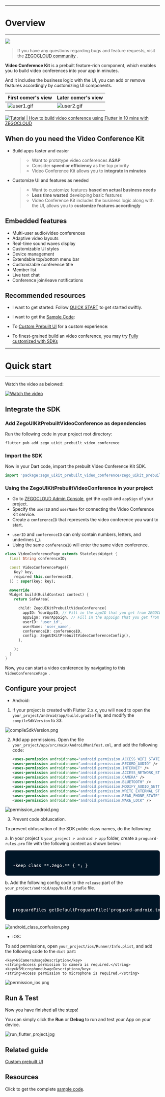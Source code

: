 - - -
# Overview
- - -

[![](https://img.shields.io/badge/chat-on%20discord-7289da.svg)](https://discord.gg/EtNRATttyp)

> If you have any questions regarding bugs and feature requests, visit the [ZEGOCLOUD community](https://discord.gg/EtNRATttyp) .


**Video Conference Kit** is a prebuilt feature-rich component, which enables you to build video conferences into your app in minutes. 

And it includes the business logic with the UI, you can add or remove features accordingly by customizing UI components.

|First comer's view| Later comer's view|
|---|---|
|![user1.gif](https://storage.zego.im/sdk-doc/Pics/ZegoUIKit/conference/user1.gif)|![user2.gif](https://storage.zego.im/sdk-doc/Pics/ZegoUIKit/conference/user2.gif)|

[![Tutorial | How to build video conference using Flutter in 10 mins with ZEGOCLOUD](https://res.cloudinary.com/marcomontalbano/image/upload/v1682409539/video_to_markdown/images/youtube--yI4TjD9WMGI-c05b58ac6eb4c4700831b2b3070cd403.jpg)](https://youtu.be/yI4TjD9WMGI "Tutorial | How to build video conference using Flutter in 10 mins with ZEGOCLOUD")

## When do you need the Video Conference Kit

- Build apps faster and easier
  > - Want to prototype video conferences **ASAP**
  > - Consider **speed or efficiency** as the top priority
  > - Video Conference Kit allows you to **integrate in minutes**

- Customize UI and features as needed
  > - Want to customize features **based on actual business needs**
  > - **Less time wasted** developing basic features
  > - Video Conference Kit includes the business logic along with the UI, allows you to **customize features accordingly**



## Embedded features

- Multi-user audio/video conferences
- Adaptive video layouts
- Real-time sound waves display
- Customizable UI styles
- Device management
- Extendable top/bottom menu bar
- Customizable conference title
- Member list
- Live text chat
- Conference join/leave notifications


## Recommended resources


* I want to get started:
  Follow [QUICK START](https://docs.zegocloud.com/article/14894) to get started swiftly. 
  
* I want to get the [Sample Code](https://github.com/ZEGOCLOUD/zego_uikit_prebuilt_video_conference_example_flutter):

* To [Custom Prebuilt UI](https://docs.zegocloud.com/article/14898) for a custom experience: 

* To finest-grained build an video conference, you may try [Fully customized with SDKs](https://docs.zegocloud.com/article/5560)

- - -
# Quick start
- - -

Watch the video as belowed:

[![Watch the video](https://storage.zego.im/sdk-doc/Pics/ZegoUIKit/videos/How_to_build_Video_Conference_using_Flutter.pngg)](https://www.youtube.com/watch?v=yI4TjD9WMGI)

## Integrate the SDK

### Add ZegoUIKitPrebuiltVideoConference as dependencies

Run the following code in your project root directory: 

```dart
flutter pub add zego_uikit_prebuilt_video_conference
```

### Import the SDK

Now in your Dart code, import the prebuilt Video Conference Kit SDK.

```dart
import 'package:zego_uikit_prebuilt_video_conference/zego_uikit_prebuilt_video_conference';
```

### Using the ZegoUIKitPrebuiltVideoConference in your project

- Go to [ZEGOCLOUD Admin Console](https://console.zegocloud.com/), get the `appID` and `appSign` of your project.
- Specify the `userID` and `userName` for connecting the Video Conference Kit service. 
- Create a `conferenceID` that represents the video conference you want to start. 

<div class="mk-hint">

- `userID` and `conferenceID` can only contain numbers, letters, and underlines (_). 
- Using the same `conferenceID` will enter the same video conference.

</div>


```dart
class VideoConferencePage extends StatelessWidget {
  final String conferenceID;

  const VideoConferencePage({
    Key? key,
    required this.conferenceID,
  }) : super(key: key);

  @override
  Widget build(BuildContext context) {
    return SafeArea(

      child: ZegoUIKitPrebuiltVideoConference(
        appID: YourAppID, // Fill in the appID that you get from ZEGOCLOUD Admin Console.
        appSign: YourAppSign, // Fill in the appSign that you get from ZEGOCLOUD Admin Console.
        userID: 'user_id',
        userName: 'user_name',
        conferenceID: conferenceID,
        config: ZegoUIKitPrebuiltVideoConferenceConfig(),
      ),

    );
  }
}
```

Now, you can start a video conference by navigating to this `VideoConferencePage `.


## Configure your project


- Android:
1. If your project is created with Flutter 2.x.x, you will need to open the `your_project/android/app/build.gradle` file, and modify the `compileSdkVersion` to 33.


![compileSdkVersion.png](https://storage.zego.im/sdk-doc/Pics/ZegoUIKit/Flutter/compileSdkVersion.png)

2. Add app permissions.
Open the file `your_project/app/src/main/AndroidManifest.xml`, and add the following code:
   ```xml
   <uses-permission android:name="android.permission.ACCESS_WIFI_STATE" />
   <uses-permission android:name="android.permission.RECORD_AUDIO" />
   <uses-permission android:name="android.permission.INTERNET" />
   <uses-permission android:name="android.permission.ACCESS_NETWORK_STATE" />
   <uses-permission android:name="android.permission.CAMERA" />
   <uses-permission android:name="android.permission.BLUETOOTH" />
   <uses-permission android:name="android.permission.MODIFY_AUDIO_SETTINGS" />
   <uses-permission android:name="android.permission.WRITE_EXTERNAL_STORAGE" />
   <uses-permission android:name="android.permission.READ_PHONE_STATE" />
   <uses-permission android:name="android.permission.WAKE_LOCK" />
   ```
![permission_android.png](https://storage.zego.im/sdk-doc/Pics/ZegoUIKit/Flutter/permission_android.png)

3. Prevent code obfuscation.

To prevent obfuscation of the SDK public class names, do the following:

a. In your project's `your_project > android > app` folder, create a `proguard-rules.pro` file with the following content as shown below:

<pre style="background-color: #011627; border-radius: 8px; padding: 25px; color: white"><div>
-keep class **.zego.** { *; }
</div></pre>

b. Add the following config code to the `release` part of the `your_project/android/app/build.gradle` file.

<pre style="background-color: #011627; border-radius: 8px; padding: 25px; color: white"><div>
proguardFiles getDefaultProguardFile('proguard-android.txt'), 'proguard-rules.pro'
</div></pre>

![android_class_confusion.png](https://storage.zego.im/sdk-doc/Pics/ZegoUIKit/Flutter/android_class_confusion.png)

- iOS: 

To add permissions, open `your_project/ios/Runner/Info.plist`, and add the following code to the `dict` part:

```plist
<key>NSCameraUsageDescription</key>
<string>Access permission to camera is required.</string>
<key>NSMicrophoneUsageDescription</key>
<string>Access permission to microphone is required.</string>
```
![permission_ios.png](https://storage.zego.im/sdk-doc/Pics/ZegoUIKit/Flutter/permission_ios.png)




## Run & Test

Now you have finished all the steps!

You can simply click the **Run** or **Debug** to run and test your App on your device.

![run_flutter_project.jpg](https://storage.zego.im/sdk-doc/Pics/ZegoUIKit/Flutter/run_flutter_project.jpg)

## Related guide

[Custom prebuilt UI](https://docs.zegocloud.com/article/14898)


## Resources

Click to get the complete [sample code](https://github.com/ZEGOCLOUD/zego_uikit_prebuilt_video_conference_example_flutter).
